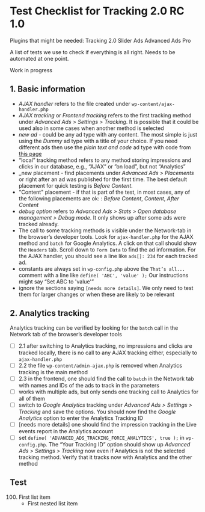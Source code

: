 
# Test Checklist for Tracking 2.0 RC 1.0

Plugins that might be needed:
Tracking 2.0
Slider Ads
Advanced Ads Pro

A list of tests we use to check if everything is all right. Needs to be automated at one point.

Work in progress

## 1. Basic information

- _AJAX handler_ refers to the file created under `wp-content/ajax-handler.php`
- _AJAX tracking_ or _Frontend tracking_ refers to the first tracking method under _Advanced Ads > Settings > Tracking_. It is possible that it could be used also in some cases when another method is selected
- _new ad_ - could be any ad type with any content. The most simple is just using the _Dummy_ ad type with a title of your choice. If you need different ads then use the _plain text and code_ ad type with code from [this page](https://wpadvancedads.com/codex/ad-placeholder/)
- “local” tracking method refers to any method storing impressions and clicks in our database, e.g., “AJAX” or ”on load”, but not “Analytics”
- _new placement - find placements under _Advanced Ads > Placements_ or right after an ad was published for the first time. The best default placement for quick testing is _Before Content_.
- "Content" placement - if that is part of the test, in most cases, any of the following placements are ok: : _Before Content_, _Content_, _After Content_
- _debug option_ refers to _Advanced Ads > Stats > Open database management > Debug mode_. It only shows up after some ads were tracked already.
- The call to some tracking methods is visible under the Network-tab in the browser’s developer tools. Look for `ajax-handler.php` for the AJAX method and `batch` for Google Analytics. A click on that call should show the `Headers` tab. Scroll down to `Form Data` to find the ad information. For the AJAX handler, you should see a line like `ads[]: 234` for each tracked ad.
- constants are always set in `wp-config.php` above the `That’s all...` comment with a line like `define( 'ABC', 'value' );` Our instructions might say “Set ABC to 'value'”
- ignore the sections saying `[needs more details]`. We only need to test them for larger changes or when these are likely to be relevant

## 2. Analytics tracking

Analytics tracking can be verified by looking for the `batch` call in the Network tab of the browser’s developer tools

- [ ] 2.1 after switching to Analytics tracking, no impressions and clicks are tracked locally, there is no call to any AJAX tracking either, especially to `ajax-handler.php`
- [ ] 2.2 the file `wp-content/admin-ajax.php` is removed when Analytics tracking is the main method
- [ ] 2.3 in the frontend, one should find the call to `batch` in the Network tab with names and IDs of the ads to track in the parameters
- [ ] works with multiple ads, but only sends one tracking call to Analytics for all of them
- [ ] switch to _Google Analytics_ tracking under _Advanced Ads > Settings > Tracking_ and save the options. You should now find the _Google Analytics_ option to enter the Analytics Tracking ID
- [ ] [needs more details] one should find the impression tracking in the Live events report in the Analytics account
- [ ] set `define( 'ADVANCED_ADS_TRACKING_FORCE_ANALYTICS', true );` in `wp-config.php`. The “Your Tracking ID” option should show up _Advanced Ads > Settings > Tracking_ now even if Analytics is not the selected tracking method. Verify that it tracks now with Analytics and the other method

## Test

100. First list item
     - First nested list item
